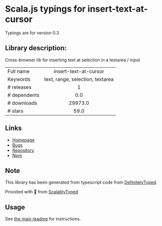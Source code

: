 
# Scala.js typings for insert-text-at-cursor

Typings are for version 0.3

## Library description:
Cross-browser lib for inserting text at selection in a textarea / input

|                    |                 |
| ------------------ | :-------------: |
| Full name          | insert-text-at-cursor |
| Keywords           | text, range, selection, textarea |
| # releases         | 1 |
| # dependents       | 0.0 |
| # downloads        | 29973.0 |
| # stars            | 59.0 |

## Links
- [Homepage](https://github.com/grassator/insert-text-at-cursor#readme)
- [Bugs](https://github.com/grassator/insert-text-at-cursor/issues)
- [Repository](https://github.com/grassator/insert-text-at-cursor)
- [Npm](https://www.npmjs.com/package/insert-text-at-cursor)
    


## Note
This library has been generated from typescript code from [DefinitelyTyped](https://definitelytyped.org).

Provided with :purple_heart: from [ScalablyTyped](https://github.com/oyvindberg/ScalablyTyped)

## Usage
See [the main readme](../../readme.md) for instructions.


